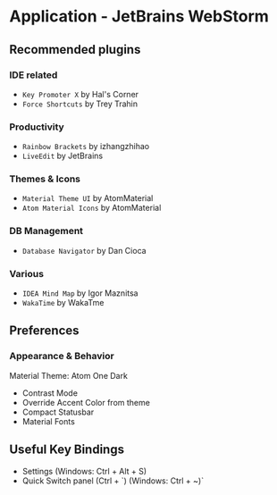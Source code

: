# Application - JetBrains WebStorm

## Recommended plugins

### IDE related
- `Key Promoter X` by Hal's Corner
- `Force Shortcuts` by Trey Trahin

### Productivity
- `Rainbow Brackets` by izhangzhihao
- `LiveEdit` by JetBrains

### Themes & Icons
- `Material Theme UI` by AtomMaterial
- `Atom Material Icons` by AtomMaterial

### DB Management
- `Database Navigator` by Dan Cioca

### Various
- `IDEA Mind Map` by Igor Maznitsa
- `WakaTime` by WakaTme

## Preferences

### Appearance & Behavior
Material Theme: Atom One Dark
  - Contrast Mode
  - Override Accent Color from theme
  - Compact Statusbar
  - Material Fonts

## Useful Key Bindings
- Settings (Windows: Ctrl + Alt + S)
- Quick Switch panel (Ctrl + \`) (Windows: Ctrl + ~)`